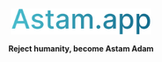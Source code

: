 <br>
<p align="center">
<img src="./assets/logo.svg" height="48">
</p>

<p align="center"><b>Reject humanity, become Astam Adam</b></p>
